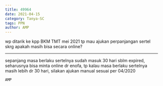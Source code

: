 ```yaml
---
title: 49964
date: 2021-04-15
category: Tanya-SC
tags: PPN
author: AMP
---
```


wp ditarik ke kpp BKM TMT mei 2021 tp mau ajukan perpanjangan sertel skrg apakah masih bisa secara online?

---

sepanjang masa berlaku sertelnya sudah masuk 30 hari sblm expired, seharusnya bisa minta online dr enofa, tp kalau masa berlaku sertelnya masih lebih dr 30 hari, silakan ajukan manual sesuai per 04/2020

`AMP`
